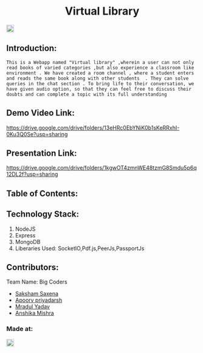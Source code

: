 <h1 align="center">Virtual Library</h1>
<p align="center">
</p>

<a href="https://hack36.com"> <img src="http://bit.ly/BuiltAtHack36" height=20px> </a>


## Introduction:
    This is a Webapp named "Virtual library" ,wherein a user can not only read books of varied categories ,but also experience a classroom like environment . We have created a room channel , where a student enters and reads the same book along with other students  . They can solve queries in the chat section . To bring life to their conversation, we have given audio option, so that they can feel free to discuss their doubts and can complete a topic with its full understanding 

## Demo Video Link:
  <a href="https://drive.google.com/file/d/1pGkoceY1iz_lbZ2KYPASogi1WP8Dzzor/edit">https://drive.google.com/drive/folders/13eHRc0EbYNiK0b1sKeRRxhI-0Ku3Q0Se?usp=sharing</a>
  
## Presentation Link:
  <a href="https://drive.google.com/file/d/1y1rkrmgAAwd5aV_2VTwOSJUIdgHEWxVc/view?usp=sharing"> https://drive.google.com/drive/folders/1kgwOT4zmnWE48tzmG8Smdu5p6q12DL2f?usp=sharing </a>
  
  
## Table of Contents:

## Technology Stack:
  1) NodeJS
  2) Express
  3) MongoDB
  4) Liberaries Used: SocketIO,Pdf.js,PeerJs,PassportJs

  

## Contributors:

Team Name: Big Coders

* [Saksham Saxena](https://github.com/saksham12022002)
* [Apoorv priyadarsh](https://github.com/apoorv-tech)
* [Mradul Yadav](https://github.com/MradulYadav007)
* [Anshika Mishra](https://github.com/anshika20191099)


### Made at:
<a href="https://hack36.com"> <img src="http://bit.ly/BuiltAtHack36" height=20px> </a>
